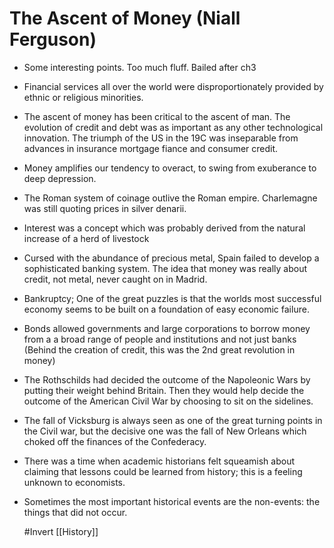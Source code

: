 # The Ascent of Money (Niall Ferguson)

- Some interesting points. Too much fluff. Bailed after ch3

- Financial services all over the world were disproportionately provided by ethnic or religious minorities.

- The ascent of money has been critical to the ascent of man. The evolution of credit and debt was as important as any other technological innovation. The triumph of the US in the 19C was inseparable from advances in insurance mortgage fiance and consumer credit. 

- Money amplifies our tendency to overact, to swing from exuberance to deep depression.

- The Roman system of coinage outlive the Roman empire. Charlemagne was still quoting prices in silver denarii.

- Interest was a concept which was probably derived from the natural increase of a herd of livestock

- Cursed with the abundance of precious metal, Spain failed to develop a sophisticated banking system. The idea that money was really about credit, not metal, never caught on in Madrid. 

- Bankruptcy; One of the great puzzles is that the worlds most successful economy seems to be built on a foundation of easy economic failure.

- Bonds allowed governments and large corporations to borrow money from a a broad range of people and institutions and not just banks (Behind the creation of credit, this was the 2nd great revolution in money)

- The Rothschilds had decided the outcome of the Napoleonic Wars by putting their weight behind Britain. Then they would help decide the outcome of the American Civil War by choosing to sit on the sidelines.

- The fall of Vicksburg is always seen as one of the great turning points in the Civil war, but the decisive one was the fall of New Orleans which choked off the finances of the Confederacy.

- There was a time when academic historians felt squeamish about claiming that lessons could be learned from history; this is a feeling unknown to economists.

- Sometimes the most important historical events are the non-events: the things that did not occur.

    #Invert [[History]]